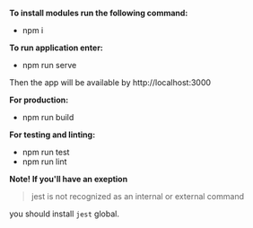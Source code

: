 **To install modules run the following command:**
- npm i

**To run application enter:**
- npm run serve

Then the app will be available by http://localhost:3000

**For production:**
- npm run build

**For testing and linting:**
- npm run test
- npm run lint

**Note! If you'll have an exeption**
> jest is not recognized as an internal or external command

you should install `jest` global.